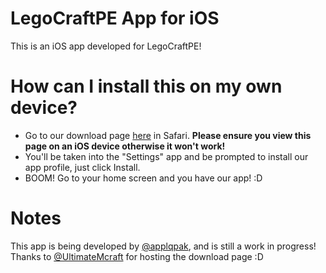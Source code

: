 # LegoCraftPE App for iOS
This is an iOS app developed for LegoCraftPE!

# How can I install this on my own device?

- Go to our download page [here](http://www.ulti.gq/beta/site/lcpe.html) in Safari. **Please ensure you view this page on an iOS device otherwise it won't work!**
- You'll be taken into the "Settings" app and be prompted to install our app profile, just click Install.
- BOOM! Go to your home screen and you have our app! :D

# Notes
This app is being developed by [@applqpak](https://www.github.com/applqpak), and is still a work in progress! Thanks to [@UltimateMcraft](https://www.github.com/UltimateMcraft) for hosting the download page :D
